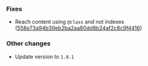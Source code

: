 ### Fixes

   - Reach content using `@class` and not indexes ([558e73a94b39eb2ba2aa80dd8b24af2c8c9f4416](https://github.com/hearot/telegram_me/commit/558e73a94b39eb2ba2aa80dd8b24af2c8c9f4416))

### Other changes

   - Update version to `1.0.1`
